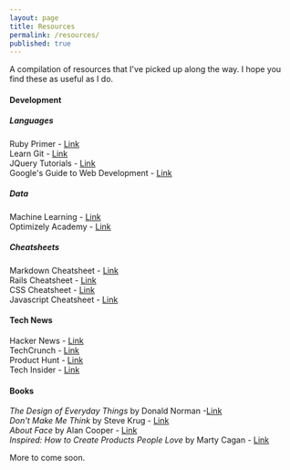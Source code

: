 ```yaml
---
layout: page
title: Resources
permalink: /resources/
published: true
---
```





A compilation of resources that I've picked up along the way. I hope you find these as useful as I do.

#### Development

##### Languages

Ruby Primer - [Link](https://www.railstutorial.org/book/frontmatter)<br>
Learn Git - [Link](https://www.atlassian.com/git/tutorials/)<br>
JQuery Tutorials - [Link](http://www.jqueryrain.com/example/bootstrap/)<br>
Google's Guide to Web Development - [Link](https://www.google.com/about/careers/students/guide-to-technical-development.html)<br>

##### Data

Machine Learning - [Link](http://www.r2d3.us/visual-intro-to-machine-learning-part-1/)<br>
Optimizely Academy - [Link](https://learn.optimizely.com/hc/en-us)<br>

##### Cheatsheets

Markdown Cheatsheet - [Link](https://github.com/adam-p/markdown-here/wiki/Markdown-Cheatsheet#headers)<br>
Rails Cheatsheet - [Link](https://github.com/PragTob/rails-beginner-cheatsheet)<br>
CSS Cheatsheet - [Link](http://www.smashingmagazine.com/wp-content/uploads/images/css3-cheat-sheet/css3-cheat-sheet.pdf)<br>
Javascript Cheatsheet - [Link](http://snook.ca/files/prototype_1.5.0_snookca.pdf)<br>

#### Tech News

Hacker News - [Link](https://news.ycombinator.com)<br>
TechCrunch - [Link](http://http://techcrunch.com/)<br>
Product Hunt - [Link](http://www.producthunt.com/)<br>
Tech Insider - [Link](http://www.techinsider.io/)

#### Books

*The Design of Everyday Things* by Donald Norman -[Link](http://amzn.com/1452654123)<br>
*Don't Make Me Think* by Steve Krug - [Link](http://amzn.com/0321965515)<br>
*About Face* by Alan Cooper - [Link](http://amzn.com/1118766571)<br>
*Inspired: How to Create Products People Love* by Marty Cagan - [Link](http://amzn.com/0981690408)<br>

More to come soon.
